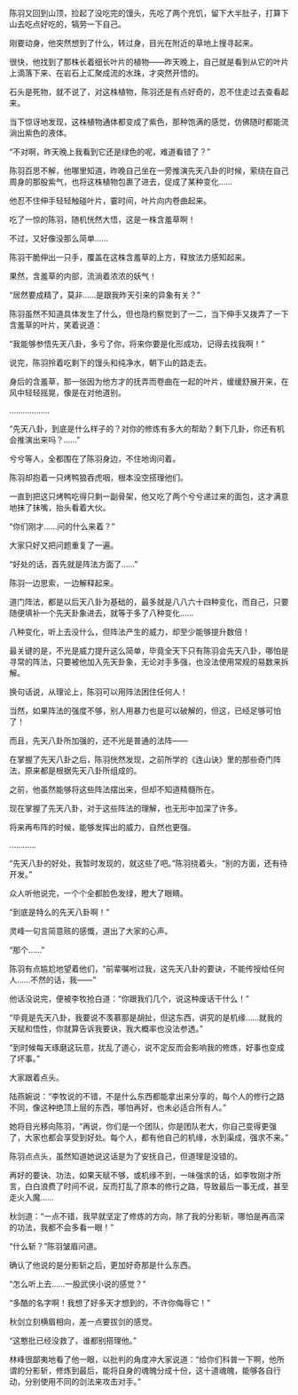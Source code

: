 陈羽又回到山顶，捡起了没吃完的馒头，先吃了两个充饥，留下大半肚子，打算下山去吃点好吃的，犒劳一下自己。

刚要动身，他突然想到了什么，转过身，目光在附近的草地上搜寻起来。

很快，他找到了那株长着细长叶片的植物——昨天晚上，自己就是看到从它的叶片上滴落下来、在岩石上汇聚成流的水珠，才突然开悟的。

石头是死物，就不说了，对这株植物，陈羽还是有点好奇的，忍不住走过去查看起来。

当下惊讶地发现，这株植物通体都变成了紫色，那种饱满的感觉，仿佛随时都能流淌出紫色的液体。

“不对啊，昨天晚上我看到它还是绿色的呢，难道看错了？”

陈羽百思不解，他哪里知道，昨晚自己坐在一旁推演先天八卦的时候，萦绕在自己周身的那股紫气，也将这株植物包裹了进去，促成了某种变化……

他忍不住伸手轻轻触碰叶片，霎时间，叶片向内卷曲起来。

吃了一惊的陈羽，随机恍然大悟，这是一株含羞草啊！

不过，又好像没那么简单……

陈羽干脆伸出一只手，覆盖在这株含羞草的上方，释放法力感知起来。

果然，含羞草的内部，流淌着浓浓的妖气！

“居然要成精了，莫非……是跟我昨天引来的异象有关？”

陈羽虽然不知道具体发生了什么，但也隐约察觉到了一二，当下伸手又拨弄了一下含羞草的叶片，笑着说道：

“我能够参悟先天八卦，多亏了你，将来你要是化形成功，记得去找我啊！”

说完，陈羽拎着吃剩下的馒头和纯净水，朝下山的路走去。

身后的含羞草，那一张因为他方才的抚弄而卷曲在一起的叶片，缓缓舒展开来，在风中轻轻摇晃，像是在对他道别。

………………

“先天八卦，到底是什么样子的？对你的修炼有多大的帮助？剩下几卦，你还有机会推演出来吗？……”

兮兮等人，全都围在了陈羽身边，不住地询问着。

陈羽却抱着一只烤鸭狼吞虎咽，根本没空搭理他们。

一直到把这只烤鸭吃得只剩一副骨架，他又吃了两个兮兮递过来的面包，这才满意地抹了抹嘴，抬头看着大伙。

“你们刚才……问的什么来着？”

大家只好又把问题重复了一遍。

“好处的话，首先就是阵法方面了……”

陈羽一边思索，一边解释起来。

道门阵法，都是以后天八卦为基础的，最多就是八八六十四种变化，而自己，只要随便填补一个先天卦象进去，就等于多了八种变化……

八种变化，听上去没什么，但阵法产生的威力，却至少能够提升数倍！

最关键的是，不光是威力提升这么简单，毕竟全天下只有陈羽会先天八卦，哪怕是寻常的阵法，只要被他加入先天卦象，无论对手多强，也没法使用常规的易数来拆解。

换句话说，从理论上，陈羽可以用阵法困住任何人！

当然，如果阵法的强度不够，别人用暴力也是可以破解的，但这，已经足够可怕了！

而且，先天八卦所加强的，还不光是普通的法阵——

在掌握了先天八卦之后，陈羽恍然发现，之前所学的《连山诀》里的那些奇门阵法，原来都是根据先天八卦所组成的。

之前，他虽然能够将这些阵法摆出来，但却不知道精髓所在。

现在掌握了先天八卦，对于这些阵法的理解，也无形中加深了许多。

将来再布阵的时候，能够发挥出的威力，自然也更强。

…………

“先天八卦的好处，我暂时发现的，就这些了吧。”陈羽挠着头，“别的方面，还有待开发。”

众人听他说完，一个个全都脸色发绿，瞪大了眼睛。

“到底是特么的先天八卦啊！”

灵峰一句言简意赅的感慨，道出了大家的心声。

“那个……”

陈羽有点尴尬地望着他们，“前辈嘱咐过我，这先天八卦的要诀，不能传授给任何人……不然的话，我——”

他话没说完，便被李牧抢白道：“你跟我们几个，说这种废话干什么！”

“毕竟是先天八卦，我要说不羡慕那是胡扯，但这东西，讲究的是机缘……就我的天赋和悟性，你就算告诉我要诀，我大概率也没法参透。”

“到时候每天琢磨这玩意，扰乱了道心，说不定反而会影响我的修炼，好事也变成了坏事。”

大家跟着点头。

陆燕婉说：“李牧说的不错，不是什么东西都能拿出来分享的，每个人的修行之路不同，像这种绝顶上层的东西，哪怕再好，也未必适合所有人。”

她将目光移向陈羽，“再说，你们是一个团队，你是团队老大，你自己变得更强了，大家也都会享受到好处。每个人，都有他自己的机缘，水到渠成，强求不来。”

陈羽点点头，虽然知道她说这话是为了安抚自己，但道理是没错的。

再好的要诀、功法，如果天赋不够，或机缘不到，一味强求的话，如李牧刚才所言，白白浪费了时间不说，反而打乱了原本的修行之路，导致最后一事无成，甚至走火入魔……

秋剑道：“一点不错，我早就坚定了修炼的方向，除了我的分影斩，哪怕是再高深的功法，我都不会多看一眼！”

“什么斩？”陈羽皱眉问道。

确认了他说的是分影斩之后，更加好奇那是什么东西。

“怎么听上去……一股武侠小说的感觉？”

“多酷的名字啊！我想了好多天才想到的，不许你侮辱它！”

秋剑立刻横眉相向，差一点要拔剑的感觉。

“这憨批已经没救了，谁都别搭理他。”

林峰很鄙夷地看了他一眼，以批判的角度冲大家说道：“给你们科普一下啊，他所谓的分影斩，修炼到最后，能将自身的魂魄分成十份，这十道魂魄，能够各自行动，分别使用不同的剑法来攻击对手。”
